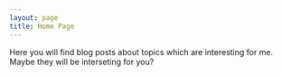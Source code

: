 ```yaml
---
layout: page
title: Home Page
---
```

Here you will find blog posts about topics which are interesting for me. Maybe they will be interseting for you?
